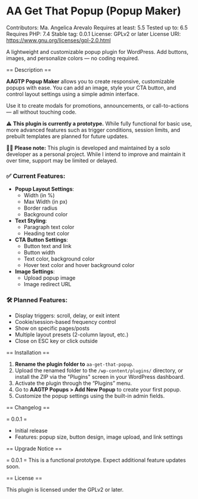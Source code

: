 # AA Get That Popup (Popup Maker)
Contributors: Ma. Angelica Arevalo
Requires at least: 5.5
Tested up to: 6.5
Requires PHP: 7.4
Stable tag: 0.0.1
License: GPLv2 or later
License URI: https://www.gnu.org/licenses/gpl-2.0.html

A lightweight and customizable popup plugin for WordPress. Add buttons, images, and personalize colors — no coding required.

== Description ==

**AAGTP Popup Maker** allows you to create responsive, customizable popups with ease. You can add an image, style your CTA button, and control layout settings using a simple admin interface.

Use it to create modals for promotions, announcements, or call-to-actions — all without touching code.

⚠️ **This plugin is currently a prototype.** While fully functional for basic use, more advanced features such as trigger conditions, session limits, and prebuilt templates are planned for future updates.

👨‍💻 **Please note:** This plugin is developed and maintained by a solo developer as a personal project. While I intend to improve and maintain it over time, support may be limited or delayed.

### ✅ Current Features:

- **Popup Layout Settings**:
  - Width (in %)
  - Max Width (in px)
  - Border radius
  - Background color
- **Text Styling**:
  - Paragraph text color
  - Heading text color
- **CTA Button Settings**:
  - Button text and link
  - Button width
  - Text color, background color
  - Hover text color and hover background color
- **Image Settings**:
  - Upload popup image
  - Image redirect URL

### 🛠 Planned Features:

- Display triggers: scroll, delay, or exit intent
- Cookie/session-based frequency control
- Show on specific pages/posts
- Multiple layout presets (2-column layout, etc.)
- Close on ESC key or click outside

== Installation ==

1. **Rename the plugin folder to** `aa-get-that-popup`.
2. Upload the renamed folder to the `/wp-content/plugins/` directory, or install the ZIP via the "Plugins" screen in your WordPress dashboard.
3. Activate the plugin through the “Plugins” menu.
4. Go to **AAGTP Popups > Add New Popup** to create your first popup.
5. Customize the popup settings using the built-in admin fields.



== Changelog ==

= 0.0.1 =
* Initial release
* Features: popup size, button design, image upload, and link settings

== Upgrade Notice ==

= 0.0.1 =
This is a functional prototype. Expect additional feature updates soon.

== License ==

This plugin is licensed under the GPLv2 or later.
